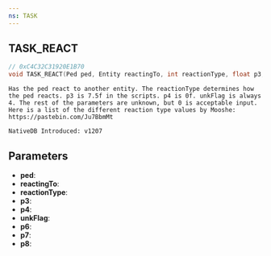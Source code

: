 ```yaml
---
ns: TASK
---
```

## TASK_REACT

```c
// 0xC4C32C31920E1B70
void TASK_REACT(Ped ped, Entity reactingTo, int reactionType, float p3, float p4, int unkFlag, Any p6, Any p7, Any p8);
```

```
Has the ped react to another entity. The reactionType determines how the ped reacts. p3 is 7.5f in the scripts. p4 is 0f. unkFlag is always 4. The rest of the parameters are unknown, but 0 is acceptable input. Here is a list of the different reaction type values by Mooshe: https://pastebin.com/Ju7BbmMt

NativeDB Introduced: v1207
```

## Parameters
* **ped**:
* **reactingTo**:
* **reactionType**:
* **p3**:
* **p4**:
* **unkFlag**:
* **p6**:
* **p7**:
* **p8**:
